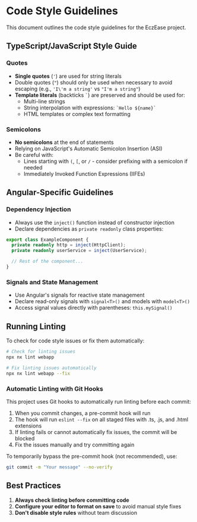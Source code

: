 # Code Style Guidelines

This document outlines the code style guidelines for the EczEase project.

## TypeScript/JavaScript Style Guide

### Quotes

- **Single quotes** (`'`) are used for string literals
- Double quotes (`"`) should only be used when necessary to avoid escaping (e.g., `'I\'m a string'` vs `"I'm a string"`)
- **Template literals** (backticks `` ` ``) are preserved and should be used for:
  - Multi-line strings
  - String interpolation with expressions: `` `Hello ${name}` ``
  - HTML templates or complex text formatting

### Semicolons

- **No semicolons** at the end of statements
- Relying on JavaScript's Automatic Semicolon Insertion (ASI)
- Be careful with:
  - Lines starting with `(`, `[`, or `/` - consider prefixing with a semicolon if needed
  - Immediately Invoked Function Expressions (IIFEs)

## Angular-Specific Guidelines

### Dependency Injection

- Always use the `inject()` function instead of constructor injection
- Declare dependencies as `private readonly` class properties:

```typescript
export class ExampleComponent {
  private readonly http = inject(HttpClient);
  private readonly userService = inject(UserService);

  // Rest of the component...
}
```

### Signals and State Management

- Use Angular's signals for reactive state management
- Declare read-only signals with `signal<T>()` and models with `model<T>()`
- Access signal values directly with parentheses: `this.mySignal()`

## Running Linting

To check for code style issues or fix them automatically:

```bash
# Check for linting issues
npx nx lint webapp

# Fix linting issues automatically
npx nx lint webapp --fix
```

### Automatic Linting with Git Hooks

This project uses Git hooks to automatically run linting before each commit:

1. When you commit changes, a pre-commit hook will run
2. The hook will run `eslint --fix` on all staged files with .ts, .js, and .html extensions
3. If linting fails or cannot automatically fix issues, the commit will be blocked
4. Fix the issues manually and try committing again

To temporarily bypass the pre-commit hook (not recommended), use:

```bash
git commit -m "Your message" --no-verify
```

## Best Practices

1. **Always check linting before committing code**
2. **Configure your editor to format on save** to avoid manual style fixes
3. **Don't disable style rules** without team discussion
